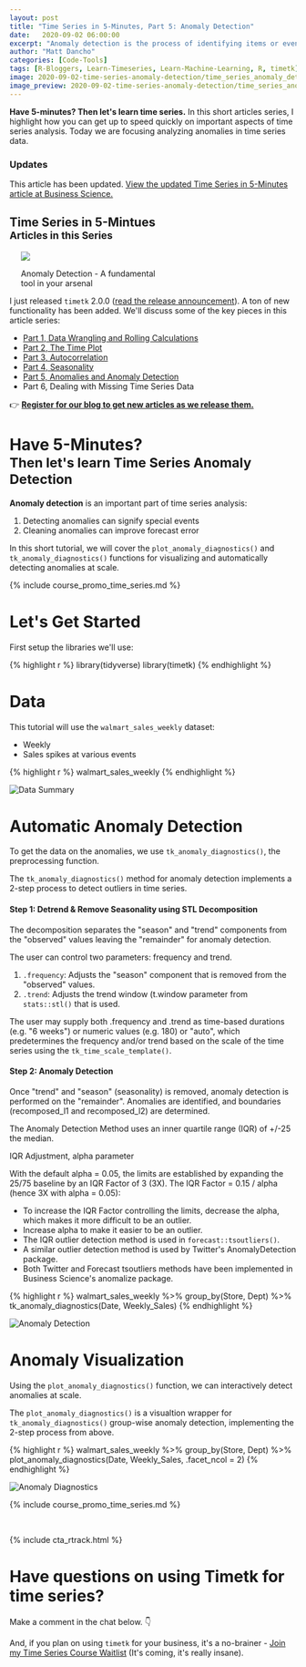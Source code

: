 ```yaml
---
layout: post
title: "Time Series in 5-Minutes, Part 5: Anomaly Detection"
date:   2020-09-02 06:00:00
excerpt: "Anomaly detection is the process of identifying items or events in data sets that are different than the norm. Anomaly detection is an important part of time series analysis: (1) Detecting anomalies can signify special events, and (2) Cleaning anomalies can improve forecast error."
author: "Matt Dancho"
categories: [Code-Tools]
tags: [R-Bloggers, Learn-Timeseries, Learn-Machine-Learning, R, timetk]
image: 2020-09-02-time-series-anomaly-detection/time_series_anomaly_detection_cover.png
image_preview: 2020-09-02-time-series-anomaly-detection/time_series_anomaly_detection_preview.png
---
```




__Have 5-minutes? Then let's learn time series.__ In this short articles series, I highlight how you can get up to speed quickly on important aspects of time series analysis. Today we are focusing analyzing anomalies in time series data.

### Updates

This article has been updated. [View the updated Time Series in 5-Minutes article at Business Science.](https://www.business-science.io/code-tools/2020/09/02/five-minute-time-series-anomaly-detection.html) 

## Time Series in 5-Mintues <br><small>Articles in this Series</small>

<div class="pull-right hidden-xs" style="width:50%; margin-left:20px;">
  <a href="#" target="_blank">
  <img class="img-responsive" src="/assets/2020-09-02-time-series-anomaly-detection/time_series_anomaly_detection_cover.png"> 
  </a>
  <p class="date text-center">Anomaly Detection - A fundamental tool in your arsenal</p>
</div>

I just released `timetk` 2.0.0 ([read the release announcement](https://www.business-science.io/code-tools/2020/06/05/timetk-vesion-2-announcement.html)). A ton of new functionality has been added. We'll discuss some of the key pieces in this article series:

- [Part 1, Data Wrangling and Rolling Calculations](https://www.business-science.io/code-tools/2020/08/19/five-minute-time-series-rolling-calculations.html)
- [Part 2, The Time Plot](https://www.business-science.io/code-tools/2020/06/08/five-minute-time-series-time-plot.html)
- [Part 3, Autocorrelation](https://www.business-science.io/code-tools/2020/06/17/five-minute-time-series-part-2.html)
- [Part 4, Seasonality](https://www.business-science.io/code-tools/2020/08/26/five-minute-time-series-seasonality.html)
- [Part 5, Anomalies and Anomaly Detection](/code-tools/2020/09/02/five-minute-time-series-anomaly-detection.html)
- Part 6, Dealing with Missing Time Series Data

👉 [__Register for our blog to get new articles as we release them.__](https://mailchi.mp/business-science/blog-registration)  

# Have 5-Minutes? <br><small>Then let's learn Time Series Anomaly Detection</small>

__Anomaly detection__ is an important part of time series analysis:

1. Detecting anomalies can signify special events
2. Cleaning anomalies can improve forecast error

In this short tutorial, we will cover the `plot_anomaly_diagnostics()` and `tk_anomaly_diagnostics()` functions for visualizing and automatically detecting anomalies at scale. 


{% include course_promo_time_series.md %}


# Let's Get Started

First setup the libraries we'll use:

{% highlight r %}
library(tidyverse)
library(timetk)
{% endhighlight %}


# Data

This tutorial will use the `walmart_sales_weekly` dataset: 

- Weekly
- Sales spikes at various events 

{% highlight r %}
walmart_sales_weekly
{% endhighlight %}

![Data Summary](/assets/2020-09-02-time-series-anomaly-detection/data_summary.png)



# Automatic Anomaly Detection

To get the data on the anomalies, we use `tk_anomaly_diagnostics()`, the preprocessing function. 

The `tk_anomaly_diagnostics()` method for anomaly detection implements a 2-step process to detect outliers in time series.

#### Step 1: Detrend & Remove Seasonality using STL Decomposition

The decomposition separates the "season" and "trend" components from the "observed" values leaving the "remainder" for anomaly detection.

The user can control two parameters: frequency and trend.

1. `.frequency`: Adjusts the "season" component that is removed from the "observed" values.
2. `.trend`: Adjusts the trend window (t.window parameter from `stats::stl()` that is used.

The user may supply both .frequency and .trend as time-based durations (e.g. "6 weeks") or numeric values (e.g. 180) or "auto", which predetermines the frequency and/or trend based on the scale of the time series using the `tk_time_scale_template()`.

#### Step 2: Anomaly Detection

Once "trend" and "season" (seasonality) is removed, anomaly detection is performed on the "remainder". Anomalies are identified, and boundaries (recomposed_l1 and recomposed_l2) are determined.

The Anomaly Detection Method uses an inner quartile range (IQR) of +/-25 the median.

IQR Adjustment, alpha parameter

With the default alpha = 0.05, the limits are established by expanding the 25/75 baseline by an IQR Factor of 3 (3X). The IQR Factor = 0.15 / alpha (hence 3X with alpha = 0.05):

- To increase the IQR Factor controlling the limits, decrease the alpha, which makes it more difficult to be an outlier.
- Increase alpha to make it easier to be an outlier.
- The IQR outlier detection method is used in `forecast::tsoutliers()`.
- A similar outlier detection method is used by Twitter's AnomalyDetection package.
- Both Twitter and Forecast tsoutliers methods have been implemented in Business Science's anomalize package.

{% highlight r %}
walmart_sales_weekly %>%
  group_by(Store, Dept) %>%
  tk_anomaly_diagnostics(Date, Weekly_Sales)
{% endhighlight %}

![Anomaly Detection](/assets/2020-09-02-time-series-anomaly-detection/automatic_anomaly_detection_summary.png)


# Anomaly Visualization

Using the `plot_anomaly_diagnostics()` function, we can interactively detect anomalies at scale. 

The `plot_anomaly_diagnostics()` is a visualtion wrapper for `tk_anomaly_diagnostics()` group-wise anomaly detection, implementing the 2-step process from above.

{% highlight r %}
walmart_sales_weekly %>%
  group_by(Store, Dept) %>%
  plot_anomaly_diagnostics(Date, Weekly_Sales, .facet_ncol = 2)
{% endhighlight %}

![Anomaly Diagnostics](/assets/2020-09-02-time-series-anomaly-detection/anomaly_diagnostics.png)



{% include course_promo_time_series.md %}

<br>

{% include cta_rtrack.html %}


# Have questions on using Timetk for time series?

Make a comment in the chat below. 👇

And, if you plan on using `timetk` for your business, it's a no-brainer - [Join my Time Series Course Waitlist](https://mailchi.mp/business-science/time-series-forecasting-course-coming-soon) (It's coming, it's really insane). 
